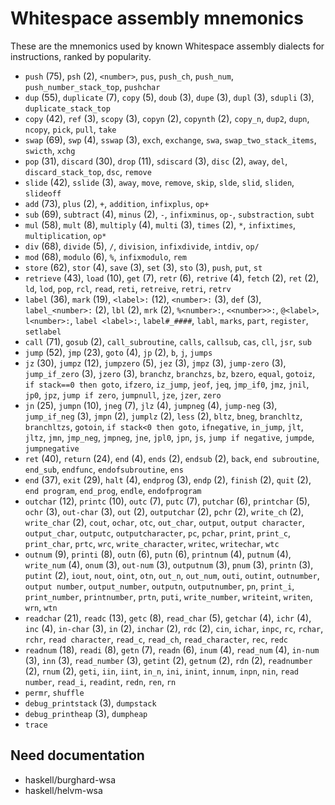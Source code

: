 # Whitespace assembly mnemonics

<!-- Generated by tools/generate_assembly.jq; DO NOT EDIT. -->

These are the mnemonics used by known Whitespace assembly dialects for
instructions, ranked by popularity.

- `push` (75), `psh` (2), `<number>`, `pus`, `push_ch`, `push_num`, `push_number_stack_top`, `pushchar`
- `dup` (55), `duplicate` (7), `copy` (5), `doub` (3), `dupe` (3), `dupl` (3), `sdupli` (3), `duplicate_stack_top`
- `copy` (42), `ref` (3), `scopy` (3), `copyn` (2), `copynth` (2), `copy_n`, `dup2`, `dupn`, `ncopy`, `pick`, `pull`, `take`
- `swap` (69), `swp` (4), `sswap` (3), `exch`, `exchange`, `swa`, `swap_two_stack_items`, `swicth`, `xchg`
- `pop` (31), `discard` (30), `drop` (11), `sdiscard` (3), `disc` (2), `away`, `del`, `discard_stack_top`, `dsc`, `remove`
- `slide` (42), `sslide` (3), `away`, `move`, `remove`, `skip`, `slde`, `slid`, `sliden`, `slideoff`
- `add` (73), `plus` (2), `+`, `addition`, `infixplus`, `op+`
- `sub` (69), `subtract` (4), `minus` (2), `-`, `infixminus`, `op-`, `substraction`, `subt`
- `mul` (58), `mult` (8), `multiply` (4), `multi` (3), `times` (2), `*`, `infixtimes`, `multiplication`, `op*`
- `div` (68), `divide` (5), `/`, `division`, `infixdivide`, `intdiv`, `op/`
- `mod` (68), `modulo` (6), `%`, `infixmodulo`, `rem`
- `store` (62), `stor` (4), `save` (3), `set` (3), `sto` (3), `push`, `put`, `st`
- `retrieve` (43), `load` (10), `get` (7), `retr` (6), `retrive` (4), `fetch` (2), `ret` (2), `ld`, `lod`, `pop`, `rcl`, `read`, `reti`, `retreive`, `retri`, `retrv`
- `label` (36), `mark` (19), `<label>:` (12), `<number>:` (3), `def` (3), `label_<number>:` (2), `lbl` (2), `mrk` (2), `%<number>:`, `<<number>>:`, `@<label>`, `l<number>:`, `label <label>:`, `label#_####`, `labl`, `marks`, `part`, `register`, `setlabel`
- `call` (71), `gosub` (2), `call_subroutine`, `calls`, `callsub`, `cas`, `cll`, `jsr`, `sub`
- `jump` (52), `jmp` (23), `goto` (4), `jp` (2), `b`, `j`, `jumps`
- `jz` (30), `jumpz` (12), `jumpzero` (5), `jez` (3), `jmpz` (3), `jump-zero` (3), `jump_if_zero` (3), `jzero` (3), `branchz`, `branchzs`, `bz`, `bzero`, `equal`, `gotoiz`, `if stack==0 then goto`, `ifzero`, `iz_jump`, `jeof`, `jeq`, `jmp_if0`, `jmz`, `jnil`, `jp0`, `jpz`, `jump if zero`, `jumpnull`, `jze`, `jzer`, `zero`
- `jn` (25), `jumpn` (10), `jneg` (7), `jlz` (4), `jumpneg` (4), `jump-neg` (3), `jump_if_neg` (3), `jmpn` (2), `jumplz` (2), `less` (2), `bltz`, `bneg`, `branchltz`, `branchltzs`, `gotoin`, `if stack<0 then goto`, `ifnegative`, `in_jump`, `jlt`, `jltz`, `jmn`, `jmp_neg`, `jmpneg`, `jne`, `jpl0`, `jpn`, `js`, `jump if negative`, `jumpde`, `jumpnegative`
- `ret` (40), `return` (24), `end` (4), `ends` (2), `endsub` (2), `back`, `end subroutine`, `end_sub`, `endfunc`, `endofsubroutine`, `ens`
- `end` (37), `exit` (29), `halt` (4), `endprog` (3), `endp` (2), `finish` (2), `quit` (2), `end program`, `end_prog`, `endle`, `endofprogram`
- `outchar` (12), `printc` (10), `outc` (7), `putc` (7), `putchar` (6), `printchar` (5), `ochr` (3), `out-char` (3), `out` (2), `outputchar` (2), `pchr` (2), `write_ch` (2), `write_char` (2), `cout`, `ochar`, `otc`, `out_char`, `output`, `output character`, `output_char`, `outputc`, `outputcharacter`, `pc`, `pchar`, `print`, `print_c`, `print_char`, `prtc`, `wrc`, `write_character`, `writec`, `writechar`, `wtc`
- `outnum` (9), `printi` (8), `outn` (6), `putn` (6), `printnum` (4), `putnum` (4), `write_num` (4), `onum` (3), `out-num` (3), `outputnum` (3), `pnum` (3), `printn` (3), `putint` (2), `iout`, `nout`, `oint`, `otn`, `out_n`, `out_num`, `outi`, `outint`, `outnumber`, `output number`, `output_number`, `outputn`, `outputnumber`, `pn`, `print_i`, `print_number`, `printnumber`, `prtn`, `puti`, `write_number`, `writeint`, `writen`, `wrn`, `wtn`
- `readchar` (21), `readc` (13), `getc` (8), `read_char` (5), `getchar` (4), `ichr` (4), `inc` (4), `in-char` (3), `in` (2), `inchar` (2), `rdc` (2), `cin`, `ichar`, `inpc`, `rc`, `rchar`, `rchr`, `read character`, `read_c`, `read_ch`, `read_character`, `rec`, `redc`
- `readnum` (18), `readi` (8), `getn` (7), `readn` (6), `inum` (4), `read_num` (4), `in-num` (3), `inn` (3), `read_number` (3), `getint` (2), `getnum` (2), `rdn` (2), `readnumber` (2), `rnum` (2), `geti`, `iin`, `iint`, `in_n`, `ini`, `inint`, `innum`, `inpn`, `nin`, `read number`, `read_i`, `readint`, `redn`, `ren`, `rn`
- `permr`, `shuffle`
- `debug_printstack` (3), `dumpstack`
- `debug_printheap` (3), `dumpheap`
- `trace`

## Need documentation

- haskell/burghard-wsa
- haskell/helvm-wsa
